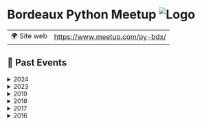 # Bordeaux Python Meetup ![Logo](https://example.com/logo-bordeaux-python-meetup.png)

|                                |     |
| ------------------------------ | --- |
| 🌍 Site web                    | https://www.meetup.com/py-bdx/ |

<!-- EVENTS:START -->
## 📆 Past Events

<details>
<summary>2024</summary>

| Date | Event | Location | Link |
|------|--------|----------|------|
| mercredi 11 décembre 2024 à 18:30 | Bordeaux Python Meetup 2024.2 | TBD | https://www.meetup.com/py-bdx/events/304470904/ |
| jeudi 06 juin 2024 à 18:30 | Bordeaux Python Meetup 2024 | TBD | https://www.meetup.com/py-bdx/events/300614701/ |
</details>

<details>
<summary>2023</summary>

| Date | Event | Location | Link |
|------|--------|----------|------|
| jeudi 16 février 2023 à 09:00 | Conférence francophone Python 2023 à Bordeaux | TBD | https://www.meetup.com/py-bdx/events/289726289/ |
</details>

<details>
<summary>2019</summary>

| Date | Event | Location | Link |
|------|--------|----------|------|
| mardi 06 août 2019 à 19:00 | Afpyro : apéro Python (Okiwi hosted) | TBD | https://www.meetup.com/py-bdx/events/263669824/ |
</details>

<details>
<summary>2018</summary>

| Date | Event | Location | Link |
|------|--------|----------|------|
| jeudi 22 novembre 2018 à 19:30 | Retour expérience S3 / Hadoop | TBD | https://www.meetup.com/py-bdx/events/256121895/ |
| mercredi 02 mai 2018 à 19:30 | Django Girls Bordeaux: After Session | TBD | https://www.meetup.com/py-bdx/events/249592838/ |
| mercredi 21 mars 2018 à 19:30 | Django Girls Bordeaux (permanence mensuelle) | TBD | https://www.meetup.com/py-bdx/events/248168016/ |
| jeudi 01 mars 2018 à 19:30 | Python Bordeaux #8 : Visualisation de données | TBD | https://www.meetup.com/py-bdx/events/247587158/ |
| mercredi 21 février 2018 à 19:30 | Django Girls Bordeaux (permanence mensuelle) | TBD | https://www.meetup.com/py-bdx/events/247151241/ |
| mercredi 24 janvier 2018 à 19:30 | Django Girls Bordeaux (permanence mensuelle) | TBD | https://www.meetup.com/py-bdx/events/246115013/ |
</details>

<details>
<summary>2017</summary>

| Date | Event | Location | Link |
|------|--------|----------|------|
| mercredi 13 décembre 2017 à 19:30 | Django Girls Bordeaux (permanence mensuelle) | TBD | https://www.meetup.com/py-bdx/events/245464004/ |
| mercredi 15 novembre 2017 à 19:30 | Django Girls Bordeaux (permanence mensuelle) | TBD | https://www.meetup.com/py-bdx/events/244747708/ |
| mercredi 12 juillet 2017 à 19:30 | Django Girls Bordeaux (permanence mensuelle) | TBD | https://www.meetup.com/py-bdx/events/240728025/ |
| mardi 06 juin 2017 à 19:30 | Django Girls Bordeaux (permanence mensuelle) | TBD | https://www.meetup.com/py-bdx/events/240384835/ |
| jeudi 04 mai 2017 à 19:30 | Django Girls Bordeaux (permanence mensuelle) | TBD | https://www.meetup.com/py-bdx/events/238836345/ |
| jeudi 30 mars 2017 à 19:30 | Django Girls Bordeaux after session DGBdx#4 | TBD | https://www.meetup.com/py-bdx/events/238380531/ |
| jeudi 23 mars 2017 à 19:00 | Python Bordeaux #7 : données géospatiales | TBD | https://www.meetup.com/py-bdx/events/238293674/ |
| mardi 14 février 2017 à 19:00 | Django Girls Bordeaux (permanence mensuelle) | TBD | https://www.meetup.com/py-bdx/events/236826307/ |
| mardi 17 janvier 2017 à 19:30 | Python Bordeaux #6 : microservices et luigi | TBD | https://www.meetup.com/py-bdx/events/236606920/ |
| mardi 10 janvier 2017 à 19:30 | Django Girls Bordeaux (permanence mensuelle) | TBD | https://www.meetup.com/py-bdx/events/236098698/ |
</details>

<details>
<summary>2016</summary>

| Date | Event | Location | Link |
|------|--------|----------|------|
| mercredi 07 décembre 2016 à 19:30 | Django Girls Bordeaux (permanence mensuelle) | TBD | https://www.meetup.com/py-bdx/events/235645273/ |
| mercredi 16 novembre 2016 à 19:30 | Django Girls Bordeaux | TBD | https://www.meetup.com/py-bdx/events/235149134/ |
| mercredi 09 novembre 2016 à 19:00 | Python Bordeaux #5: Panda et la fouille de données | TBD | https://www.meetup.com/py-bdx/events/234773390/ |
| mercredi 29 juin 2016 à 19:00 | Python Bordeaux #4 | TBD | https://www.meetup.com/py-bdx/events/231686557/ |
| mardi 24 mai 2016 à 19:00 | Python Bordeaux #3 | TBD | https://www.meetup.com/py-bdx/events/231038436/ |
| mercredi 09 mars 2016 à 19:00 | Python Bordeaux #2 | TBD | https://www.meetup.com/py-bdx/events/228877726/ |
| jeudi 04 février 2016 à 18:30 | Python Bordeaux #1 | TBD | https://www.meetup.com/py-bdx/events/228109596/ |
</details>
<!-- EVENTS:END -->
